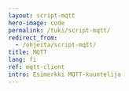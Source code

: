 ```yaml
---
layout: script-mqtt
hero-image: code
permalink: /tuki/script-mqtt/
redirect_from:
  - /ohjeita/script-mqtt/
title: MQTT
lang: fi
ref: mqtt-client
intro: Esimerkki MQTT-kuuntelija
---
```


